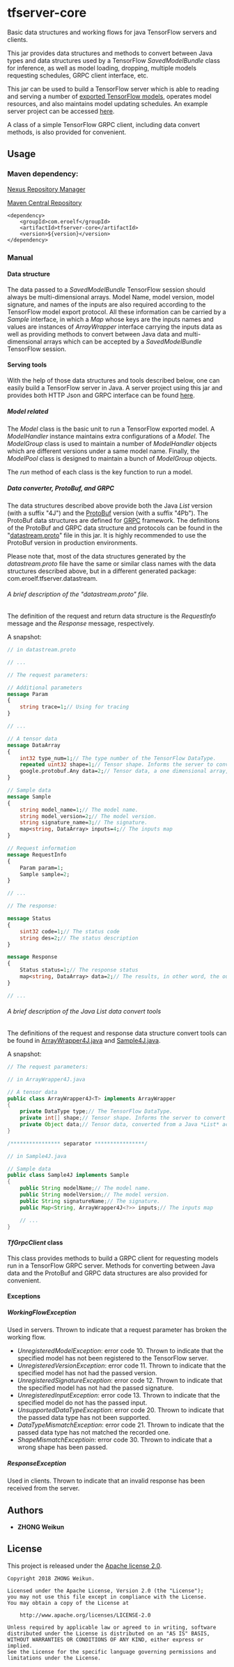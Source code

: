 # tfserver-core

Basic data structures and working flows for java TensorFlow servers and clients.

This jar provides data structures and methods to convert between Java types and data structures used by a TensorFlow *SavedModelBundle* class for inference, as well as model loading, dropping, multiple models requesting schedules, GRPC client interface, etc.

This jar can be used to build a TensorFlow server which is able to reading and serving a number of [exported TensorFlow models](https://www.tensorflow.org/serving/serving_basic#train_and_export_tensorflow_model), operates model resources, and also maintains model updating schedules. An example server project can be accessed [here](https://github.com/xiaoshenxian/tfserver-java).

A class of a simple TensorFlow GRPC client, including data convert methods, is also provided for convenient.

## Usage

### Maven dependency:

[Nexus Repository Manager](https://oss.sonatype.org/#nexus-search;gav~com.eroelf~tfserver-core~~~)

[Maven Central Repository](https://search.maven.org/search?q=tfserver-core)

```
<dependency>
    <groupId>com.eroelf</groupId>
    <artifactId>tfserver-core</artifactId>
    <version>${version}</version>
</dependency>
```

### Manual

#### Data structure

The data passed to a *SavedModelBundle* TensorFlow session should always be multi-dimensional arrays. Model Name, model version, model signature, and names of the inputs are also required according to the TensorFlow model export protocol. All these information can be carried by a *Sample* interface, in which a *Map* whose keys are the inputs names and values are instances of *ArrayWrapper* interface carrying the inputs data as well as providing methods to convert between Java data and multi-dimensional arrays which can be accepted by a *SavedModelBundle* TensorFlow session.

#### Serving tools

With the help of those data structures and tools described below, one can easily build a TensorFlow server in Java. A server project using this jar and provides both HTTP Json and GRPC interface can be found [here](https://github.com/xiaoshenxian/tfserver-java).

##### Model related

The *Model* class is the basic unit to run a TensorFlow exported model. A *ModelHandler* instance maintains extra configurations of a *Model*. The *ModelGroup* class is used to maintain a number of *ModelHandler* objects which are different versions under a same model name. Finally, the *ModelPool* class is designed to maintain a bunch of *ModelGroup* objects.

The *run* method of each class is the key function to run a model.

##### Data converter, ProtoBuf, and GRPC

The data structures described above provide both the Java *List* version (with a suffix "4J") and the [ProtoBuf](https://developers.google.com/protocol-buffers/) version (with a suffix "4Pb"). The ProtoBuf data structures are defined for [GRPC](https://grpc.io/) framework. The definitions of the ProtoBuf and GRPC data structure and protocols can be found in the "[datastream.proto](./src/main/proto/datastream.proto)" file in this jar. It is highly recommended to use the ProtoBuf version in production environments.

Please note that, most of the data structures generated by the *datastream.proto* file have the same or similar class names with the data structures described above, but in a different generated package: com.eroelf.tfserver.datastream.

###### A brief description of the "datastream.proto" file.

The definition of the request and return data structure is the *RequestInfo* message and the *Response* message, respectively.

A snapshot:

```protobuf
// in datastream.proto

// ...

// The request parameters:

// Additional parameters
message Param
{
    string trace=1;// Using for tracing
}

// ...

// A tensor data
message DataArray
{
    int32 type_num=1;// The type number of the TensorFlow DataType.
    repeated uint32 shape=1;// Tensor shape. Informs the server to convert the one dimensional "data" to the corresponding high dimensional tensor.
    google.protobuf.Any data=2;// Tensor data, a one dimensional array, Any means it can accept any data type. It is the user's responsibility to ensure the correct data type.
}

// Sample data
message Sample
{
    string model_name=1;// The model name.
    string model_version=2;// The model version.
    string signature_name=3;// The signature.
    map<string, DataArray> inputs=4;// The inputs map
}

// Request information
message RequestInfo
{
    Param param=1;
    Sample sample=2;
}

// ...

// The response:

message Status
{
    sint32 code=1;// The status code
    string des=2;// The status description
}

message Response
{
    Status status=1;// The response status
    map<string, DataArray> data=2;// The results, in other word, the outputs of the model requested.
}

// ...
```

###### A brief description of the Java *List* data convert tools

The definitions of the request and response data structure convert tools can be found in [ArrayWrapper4J.java](./src/main/java/com/eroelf/tfserver/data/ArrayWrapper4J.java) and [Sample4J.java](./src/main/java/com/eroelf/tfserver/data/Sample4J.java).

A snapshot:

```java
// The request parameters:

// in ArrayWrapper4J.java

// A tensor data
public class ArrayWrapper4J<T> implements ArrayWrapper
{
    private DataType type;// The TensorFlow DataType.
    private int[] shape;// Tensor shape. Informs the server to convert the one dimensional "data" to the corresponding high dimensional tensor.
    private Object data;// Tensor data, converted from a Java *List* according to the shape value.
}

/**************** separator ****************/

// in Sample4J.java

// Sample data
public class Sample4J implements Sample
{
    public String modelName;// The model name.
    public String modelVersion;// The model version.
    public String signatureName;// The signature.
    public Map<String, ArrayWrapper4J<?>> inputs;// The inputs map

    // ...
}
```

#### *TfGrpcClient* class

This class provides methods to build a GRPC client for requesting models run in a TensorFlow GRPC server. Methods for converting between Java data and the ProtoBuf and GRPC data structures are also provided for convenient.

#### Exceptions

##### *WorkingFlowException*

Used in servers. Thrown to indicate that a request parameter has broken the working flow.

- *UnregisteredModelException*: error code 10. Thrown to indicate that the specified model has not been registered to the TensorFlow server.
- *UnregisteredVersionException*: error code 11. Thrown to indicate that the specified model has not had the passed version.
- *UnregisteredSignatureException*: error code 12. Thrown to indicate that the specified model has not had the passed signature.
- *UnregisteredInputException*: error code 13. Thrown to indicate that the specified model do not has the passed input.
- *UnsupportedDataTypeException*: error code 20. Thrown to indicate that the passed data type has not been supported.
- *DataTypeMismatchException*: error code 21. Thrown to indicate that the passed data type has not matched the recorded one.
- *ShapeMismatchExceptioin*: error code 30. Thrown to indicate that a wrong shape has been passed.

##### *ResponseException*

Used in clients. Thrown to indicate that an invalid response has been received from the server.

## Authors

* **ZHONG Weikun**

## License

This project is released under the [Apache license 2.0](LICENSE).

```
Copyright 2018 ZHONG Weikun.

Licensed under the Apache License, Version 2.0 (the "License");
you may not use this file except in compliance with the License.
You may obtain a copy of the License at

    http://www.apache.org/licenses/LICENSE-2.0

Unless required by applicable law or agreed to in writing, software
distributed under the License is distributed on an "AS IS" BASIS,
WITHOUT WARRANTIES OR CONDITIONS OF ANY KIND, either express or implied.
See the License for the specific language governing permissions and
limitations under the License.
```
